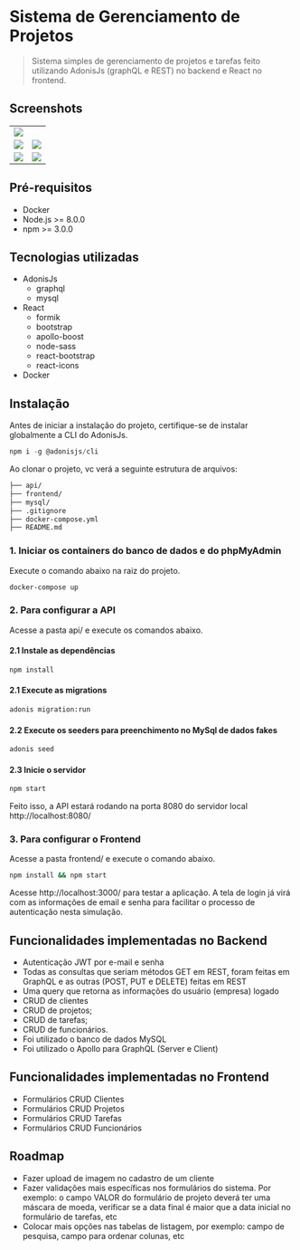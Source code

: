 # Sistema de Gerenciamento de Projetos

> Sistema simples de gerenciamento de projetos e tarefas feito utilizando AdonisJs (graphQL e REST) no backend e React no frontend.

## Screenshots
<table>
<tr>
<td colspan="2"><img src="https://i.ibb.co/s3JyQ25/Captura-de-tela-de-2020-05-04-19-30-12.png" /></td>
</tr>
<tr>
	<td><img src="https://i.ibb.co/jLnmhvp/Captura-de-tela-de-2020-05-04-19-31-31.png" /></td>
	<td><img src="https://i.ibb.co/gDg2dR3/Captura-de-tela-de-2020-05-04-19-31-43.png" /></td>
</tr>
<tr>
	<td><img src="https://i.ibb.co/DKH1kQY/Captura-de-tela-de-2020-05-04-19-32-02.png" /></td>
	<td><img src="https://i.ibb.co/j6nQffX/Captura-de-tela-de-2020-05-04-19-32-11.png" /></td>
</tr>
</table>

## Pré-requisitos
- Docker
- Node.js >= 8.0.0
- npm >= 3.0.0

## Tecnologias utilizadas
- AdonisJs
	- graphql
	- mysql
- React
	- formik
	- bootstrap
	- apollo-boost
	- node-sass
	- react-bootstrap
	- react-icons
- Docker


## Instalação

Antes de iniciar a instalação do projeto, certifique-se de instalar globalmente a CLI do AdonisJs.
```js
npm i -g @adonisjs/cli
```

Ao clonar o projeto, vc verá a seguinte estrutura de arquivos:

```bash
├── api/
├── frontend/
├── mysql/
├── .gitignore
├── docker-compose.yml
├── README.md
```

### 1. Iniciar os containers do banco de dados e do phpMyAdmin
Execute o comando abaixo na raiz do projeto.
```bash
docker-compose up
```
### 2. Para configurar a API
Acesse a pasta api/ e execute os comandos abaixo.
#### 2.1 Instale as dependências
```bash
npm install
```
#### 2.1 Execute as migrations
```bash
adonis migration:run
```
#### 2.2 Execute os seeders para preenchimento no MySql de dados fakes
```bash
adonis seed
```
#### 2.3 Inicie o servidor
```bash
npm start
```
Feito isso, a API estará rodando na porta 8080 do servidor local http://localhost:8080/

### 3. Para configurar o Frontend
Acesse a pasta frontend/ e execute o comando abaixo.
```bash
npm install && npm start
```
Acesse http://localhost:3000/ para testar a aplicação. A tela de login já virá com as informações de email e senha para facilitar o processo de autenticação nesta simulação.

## Funcionalidades implementadas no Backend
- Autenticação JWT por e-mail e senha
- Todas as consultas que seriam métodos GET em REST,  foram feitas em GraphQL e as outras (POST, PUT e DELETE) feitas em REST
- Uma query que retorna as informações do usuário (empresa) logado
- CRUD de clientes
- CRUD de projetos;
- CRUD de tarefas;
- CRUD de funcionários.
- Foi utilizado o banco de dados MySQL
- Foi utilizado o Apollo para GraphQL (Server e Client)

## Funcionalidades implementadas no Frontend
- Formulários CRUD Clientes
- Formulários CRUD Projetos
- Formulários CRUD Tarefas
- Formulários CRUD Funcionários

## Roadmap
- Fazer upload de imagem no cadastro de um cliente
- Fazer validações mais específicas nos formulários do sistema. Por exemplo: o campo VALOR do formulário de projeto deverá ter uma máscara de moeda, verificar se a data final é maior que a data inicial no formulário de tarefas, etc
- Colocar mais opções nas tabelas de listagem, por exemplo: campo de pesquisa, campo para ordenar colunas, etc





